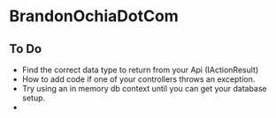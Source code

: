 # BrandonOchiaDotCom

## To Do
* Find the correct data type to return from your Api (IActionResult)
* How to add code if one of your controllers throws an exception.
* Try using an in memory db context until you can get your database setup.
* 
